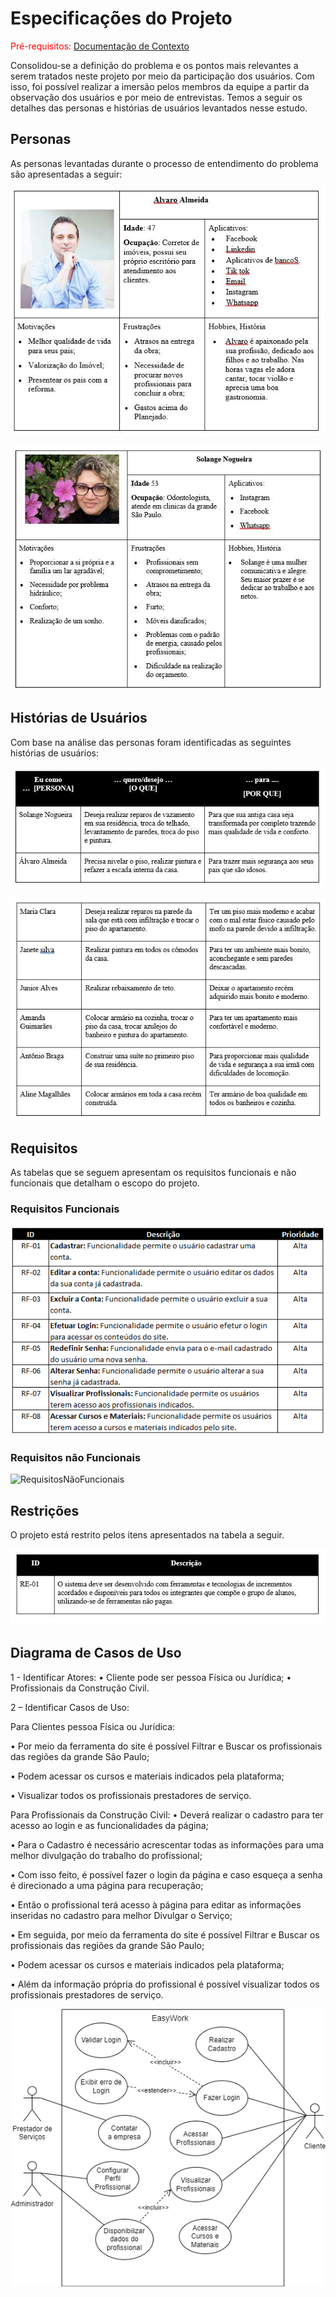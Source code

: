 # Especificações do Projeto

<span style="color:red">Pré-requisitos: <a href="1-Documentação de Contexto.md"> Documentação de Contexto</a></span>

Consolidou-se a definição do problema e os pontos mais relevantes a serem tratados neste projeto por meio da participação dos usuários. Com isso, foi possível realizar a imersão pelos membros da equipe a partir da observação dos usuários e por meio de entrevistas. Temos a seguir os detalhes das personas e histórias de usuários levantados nesse estudo. 

## Personas

As personas levantadas durante o processo de entendimento do problema são apresentadas a seguir:

![Persona 1](img/Persona-1.JPG)

![Persona 2](img/Persona-2.JPG)


## Histórias de Usuários

Com base na análise das personas foram identificadas as seguintes histórias de usuários:

![Historia Usuario 1](img/HisUsuario-1.JPG)

![Historia Usuario 2](img/HisUsuario-2.JPG)


## Requisitos

As tabelas que se seguem apresentam os requisitos funcionais e não funcionais que detalham o escopo do projeto.

### Requisitos Funcionais

![RequisitosFuncionais](img/RequisitosFuncionais.png)

### Requisitos não Funcionais

![RequisitosNãoFuncionais](img/RequisitosNãoFuncionais.png)


## Restrições

O projeto está restrito pelos itens apresentados na tabela a seguir.

![Restricao](img/Restricao.JPG)

## Diagrama de Casos de Uso

1 - Identificar Atores:
•	Cliente pode ser pessoa Física ou Jurídica;
•	Profissionais da Construção Civil.


2 – Identificar Casos de Uso:


Para Clientes pessoa Física ou Jurídica:

•	Por meio da ferramenta do site é possível Filtrar e Buscar os profissionais das regiões da grande São Paulo;

•	Podem acessar os cursos e materiais indicados pela plataforma;

•	Visualizar todos os profissionais prestadores de serviço.


Para Profissionais da Construção Civil:
•	Deverá realizar o cadastro para ter acesso ao login e as funcionalidades da página;

•	Para o Cadastro é necessário acrescentar todas as informações para uma melhor divulgação do trabalho do profissional;

•	Com isso feito, é possível fazer o login da página e caso esqueça a senha é direcionado a uma página para recuperação;

•	Então o profissional terá acesso à página para editar as informações inseridas no cadastro para melhor Divulgar o Serviço;

•	Em seguida, por meio da ferramenta do site é possível Filtrar e Buscar os profissionais das regiões da grande São Paulo;

•	Podem acessar os cursos e materiais indicados pela plataforma;

•	Além da informação própria do profissional é possível visualizar todos os profissionais prestadores de serviço.


![DiagramaCasoDeUso](img/DiagramaCasoDeUso.png)


